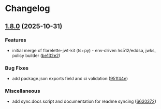 # Changelog

## [1.8.0](https://github.com/chrislyons-dev/flarelette-jwt-kit/compare/flarelette-jwt-v1.7.0...flarelette-jwt-v1.8.0) (2025-10-31)


### Features

* initial merge of flarelette-jwt-kit (ts+py) - env-driven hs512/eddsa, jwks, policy builder ([be132e2](https://github.com/chrislyons-dev/flarelette-jwt-kit/commit/be132e2ac12a1460843a8a1739386c7905deaee1))


### Bug Fixes

* add package.json exports field and ci validation ([951f44e](https://github.com/chrislyons-dev/flarelette-jwt-kit/commit/951f44ee76d7c8caf0d53be732b56ed4b598297d))


### Miscellaneous

* add sync:docs script and documentation for readme syncing ([6630372](https://github.com/chrislyons-dev/flarelette-jwt-kit/commit/6630372a5ee5a42e193be5d7d688661f2cfefff2))
